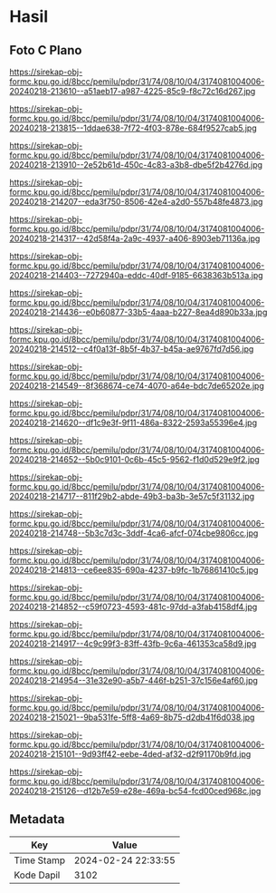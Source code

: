 # Hasil

## Foto C Plano

https://sirekap-obj-formc.kpu.go.id/8bcc/pemilu/pdpr/31/74/08/10/04/3174081004006-20240218-213610--a51aeb17-a987-4225-85c9-f8c72c16d267.jpg

https://sirekap-obj-formc.kpu.go.id/8bcc/pemilu/pdpr/31/74/08/10/04/3174081004006-20240218-213815--1ddae638-7f72-4f03-878e-684f9527cab5.jpg

https://sirekap-obj-formc.kpu.go.id/8bcc/pemilu/pdpr/31/74/08/10/04/3174081004006-20240218-213910--2e52b61d-450c-4c83-a3b8-dbe5f2b4276d.jpg

https://sirekap-obj-formc.kpu.go.id/8bcc/pemilu/pdpr/31/74/08/10/04/3174081004006-20240218-214207--eda3f750-8506-42e4-a2d0-557b48fe4873.jpg

https://sirekap-obj-formc.kpu.go.id/8bcc/pemilu/pdpr/31/74/08/10/04/3174081004006-20240218-214317--42d58f4a-2a9c-4937-a406-8903eb71136a.jpg

https://sirekap-obj-formc.kpu.go.id/8bcc/pemilu/pdpr/31/74/08/10/04/3174081004006-20240218-214403--7272940a-eddc-40df-9185-6638363b513a.jpg

https://sirekap-obj-formc.kpu.go.id/8bcc/pemilu/pdpr/31/74/08/10/04/3174081004006-20240218-214436--e0b60877-33b5-4aaa-b227-8ea4d890b33a.jpg

https://sirekap-obj-formc.kpu.go.id/8bcc/pemilu/pdpr/31/74/08/10/04/3174081004006-20240218-214512--c4f0a13f-8b5f-4b37-b45a-ae9767fd7d56.jpg

https://sirekap-obj-formc.kpu.go.id/8bcc/pemilu/pdpr/31/74/08/10/04/3174081004006-20240218-214549--8f368674-ce74-4070-a64e-bdc7de65202e.jpg

https://sirekap-obj-formc.kpu.go.id/8bcc/pemilu/pdpr/31/74/08/10/04/3174081004006-20240218-214620--df1c9e3f-9f11-486a-8322-2593a55396e4.jpg

https://sirekap-obj-formc.kpu.go.id/8bcc/pemilu/pdpr/31/74/08/10/04/3174081004006-20240218-214652--5b0c9101-0c6b-45c5-9562-f1d0d529e9f2.jpg

https://sirekap-obj-formc.kpu.go.id/8bcc/pemilu/pdpr/31/74/08/10/04/3174081004006-20240218-214717--811f29b2-abde-49b3-ba3b-3e57c5f31132.jpg

https://sirekap-obj-formc.kpu.go.id/8bcc/pemilu/pdpr/31/74/08/10/04/3174081004006-20240218-214748--5b3c7d3c-3ddf-4ca6-afcf-074cbe9806cc.jpg

https://sirekap-obj-formc.kpu.go.id/8bcc/pemilu/pdpr/31/74/08/10/04/3174081004006-20240218-214813--ce6ee835-690a-4237-b9fc-1b76861410c5.jpg

https://sirekap-obj-formc.kpu.go.id/8bcc/pemilu/pdpr/31/74/08/10/04/3174081004006-20240218-214852--c59f0723-4593-481c-97dd-a3fab4158df4.jpg

https://sirekap-obj-formc.kpu.go.id/8bcc/pemilu/pdpr/31/74/08/10/04/3174081004006-20240218-214917--4c9c99f3-83ff-43fb-9c6a-461353ca58d9.jpg

https://sirekap-obj-formc.kpu.go.id/8bcc/pemilu/pdpr/31/74/08/10/04/3174081004006-20240218-214954--31e32e90-a5b7-446f-b251-37c156e4af60.jpg

https://sirekap-obj-formc.kpu.go.id/8bcc/pemilu/pdpr/31/74/08/10/04/3174081004006-20240218-215021--9ba531fe-5ff8-4a69-8b75-d2db41f6d038.jpg

https://sirekap-obj-formc.kpu.go.id/8bcc/pemilu/pdpr/31/74/08/10/04/3174081004006-20240218-215101--9d93ff42-eebe-4ded-af32-d2f91170b9fd.jpg

https://sirekap-obj-formc.kpu.go.id/8bcc/pemilu/pdpr/31/74/08/10/04/3174081004006-20240218-215126--d12b7e59-e28e-469a-bc54-fcd00ced968c.jpg


## Metadata

| Key        | Value               |
| ---------- | ------------------- |
| Time Stamp | 2024-02-24 22:33:55 |
| Kode Dapil | 3102                |



